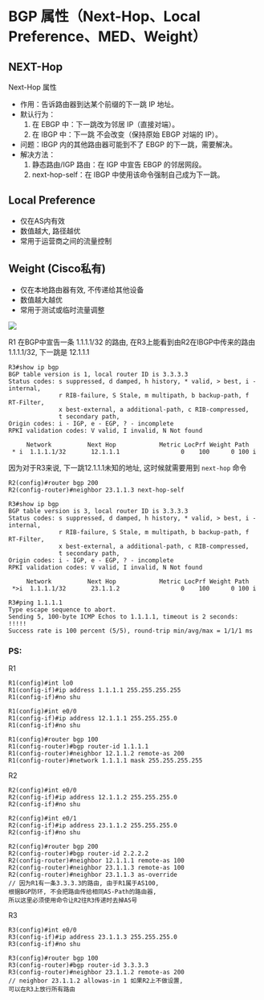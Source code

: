 # BGP 属性（Next-Hop、Local Preference、MED、Weight）

## NEXT-Hop

Next-Hop 属性
- 作用：告诉路由器到达某个前缀的下一跳 IP 地址。
- 默认行为：
    1) 在 EBGP 中：下一跳改为邻居 IP（直接对端）。
    2) 在 IBGP 中：下一跳 不会改变（保持原始 EBGP 对端的 IP）。
- 问题：IBGP 内的其他路由器可能到不了 EBGP 的下一跳，需要解决。
- 解决方法：
    1) 静态路由/IGP 路由：在 IGP 中宣告 EBGP 的邻居网段。
    2) next-hop-self：在 IBGP 中使用该命令强制自己成为下一跳。

## Local Preference

- 仅在AS内有效
- 数值越大, 路径越优
- 常用于运营商之间的流量控制

## Weight (Cisco私有)
- 仅在本地路由器有效, 不传递给其他设备
- 数值越大越优
- 常用于测试或临时流量调整

![](../image/Security/180902.png)

R1 在BGP中宣告一条 1.1.1.1/32 的路由, 在R3上能看到由R2在IBGP中传来的路由1.1.1.1/32, 下一跳是 12.1.1.1

```
R3#show ip bgp
BGP table version is 1, local router ID is 3.3.3.3
Status codes: s suppressed, d damped, h history, * valid, > best, i - internal,
              r RIB-failure, S Stale, m multipath, b backup-path, f RT-Filter,
              x best-external, a additional-path, c RIB-compressed,
              t secondary path,
Origin codes: i - IGP, e - EGP, ? - incomplete
RPKI validation codes: V valid, I invalid, N Not found

     Network          Next Hop            Metric LocPrf Weight Path
 * i  1.1.1.1/32       12.1.1.1                 0    100      0 100 i
```

因为对于R3来说, 下一跳12.1.1.1未知的地址, 这时候就需要用到 `next-hop` 命令

```
R2(config)#router bgp 200
R2(config-router)#neighbor 23.1.1.3 next-hop-self
```


```
R3#show ip bgp
BGP table version is 3, local router ID is 3.3.3.3
Status codes: s suppressed, d damped, h history, * valid, > best, i - internal,
              r RIB-failure, S Stale, m multipath, b backup-path, f RT-Filter,
              x best-external, a additional-path, c RIB-compressed,
              t secondary path,
Origin codes: i - IGP, e - EGP, ? - incomplete
RPKI validation codes: V valid, I invalid, N Not found

     Network          Next Hop            Metric LocPrf Weight Path
 *>i  1.1.1.1/32       23.1.1.2                 0    100      0 100 i

R3#ping 1.1.1.1
Type escape sequence to abort.
Sending 5, 100-byte ICMP Echos to 1.1.1.1, timeout is 2 seconds:
!!!!!
Success rate is 100 percent (5/5), round-trip min/avg/max = 1/1/1 ms

```

















### PS:
R1

```
R1(config)#int lo0
R1(config-if)#ip address 1.1.1.1 255.255.255.255
R1(config-if)#no shu

R1(config)#int e0/0
R1(config-if)#ip address 12.1.1.1 255.255.255.0
R1(config-if)#no shu

R1(config)#router bgp 100
R1(config-router)#bgp router-id 1.1.1.1
R1(config-router)#neighbor 12.1.1.2 remote-as 200
R1(config-router)#network 1.1.1.1 mask 255.255.255.255
```

R2

```
R2(config)#int e0/0
R2(config-if)#ip address 12.1.1.2 255.255.255.0
R2(config-if)#no shu

R2(config)#int e0/1
R2(config-if)#ip address 23.1.1.2 255.255.255.0
R2(config-if)#no shu

R2(config)#router bgp 200
R2(config-router)#bgp router-id 2.2.2.2
R2(config-router)#neighbor 12.1.1.1 remote-as 100
R2(config-router)#neighbor 23.1.1.3 remote-as 100
R2(config-router)#neighbor 23.1.1.3 as-override
// 因为R1有一条3.3.3.3的路由, 由于R1属于AS100, 
根据BGP防环, 不会把路由传给相同AS-Path的路由器, 
所以这里必须使用命令让R2往R3传递时去掉AS号
```

R3

```
R3(config)#int e0/0
R3(config-if)#ip address 23.1.1.3 255.255.255.0
R3(config-if)#no shu

R3(config)#router bgp 100
R3(config-router)#bgp router-id 3.3.3.3
R3(config-router)#neighbor 23.1.1.2 remote-as 200
// neighbor 23.1.1.2 allowas-in 1 如果R2上不做设置, 
可以在R3上放行所有路由
```